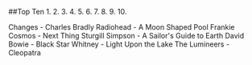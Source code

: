 ##Top Ten
1.
2.
3.
4.
5.
6.
7.
8.
9.
10.

Changes - Charles Bradly
Radiohead - A Moon Shaped Pool
Frankie Cosmos - Next Thing
Sturgill Simpson - A Sailor's Guide to Earth
David Bowie - Black Star
Whitney - Light Upon the Lake
The Lumineers - Cleopatra
